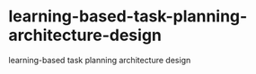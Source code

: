 # learning-based-task-planning-architecture-design
learning-based task planning architecture design
